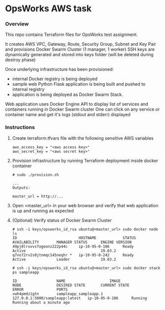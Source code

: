 # OpsWorks AWS task

### Overview

This repo contains Terraform files for OpsWorks test assignment.

It creates AWS VPC, Gateway, Route, Security Group, Subnet and Key Pair and provisions Docker Swarm Cluster (1 manager, 1 worker)
SSH keys are dynamically generated and stored into keys folder (will be deleted during destroy phase)

Once underlying infrastructure has been provisioned:
- internal Docker registry is being deployed
- sample web Python Flask application is being built and pushed to internal registry
- application is being deployed as Docker Swarm Stack.

Web application uses Docker Engine API to display list of services and containers running in Docker Swarm cluster
One can click on any service or container name and get it's logs (stdout and stderr) displayed

### Instructions

1. Create terraform.tfvars file with the following sensitive AWS variables

    ```
    aws_access_key = "<aws access key>"
    aws_secret_key = "<aws secret key>"
    ```

2. Provision infrastructure by running Terraform deployment inside docker container

   ```
   # sudo ./provision.sh

   ...
   Outputs:

   master_url = http://...
   ```

3. Open <master_url> in your web browser and verify that web application is up and running as expected

4. (Optional) Verify status of Docker Swarm Cluster

    ```
    # ssh -i keys/opsworks_id_rsa ubuntu@<master_url> sudo docker node ls
    ID                            HOSTNAME            STATUS              AVAILABILITY        MANAGER STATUS      ENGINE VERSION
    49pj0lrxvvsfogeonz222p44c     ip-10-95-0-106      Ready               Active                                  19.03.2
    q7vo72rv2s0jtnmqc145neqhr *   ip-10-95-0-242      Ready               Active              Leader              19.03.2

    # ssh -i keys/opsworks_id_rsa ubuntu@<master_url> sudo docker stack ps sampleapp

    ID                  NAME                    IMAGE                             NODE                DESIRED STATE       CURRENT STATE                ERROR               PORTS
    vwh4pmdz1gtn        sampleapp_sampleapp.1   127.0.0.1:5000/sampleapp:latest   ip-10-95-0-106      Running             Running about a minute ago
    ```
